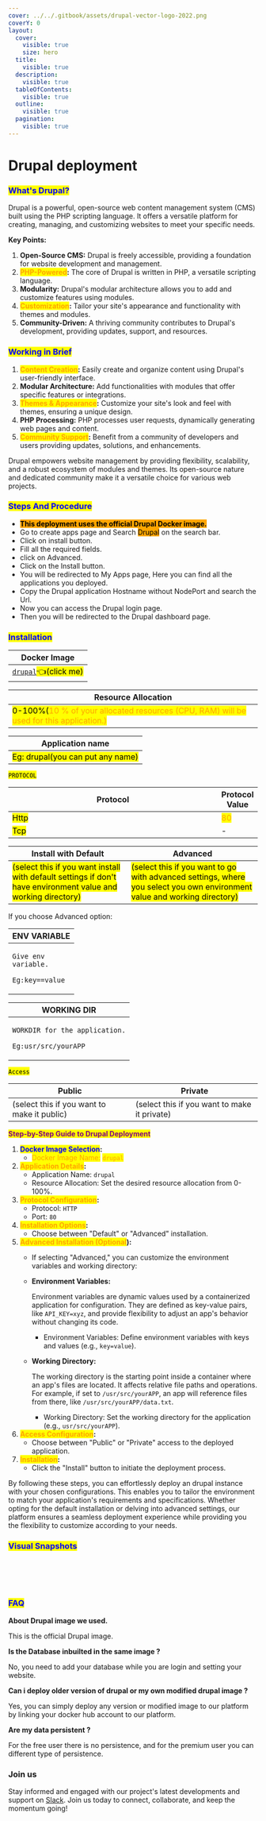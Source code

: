 ```yaml
---
cover: ../../.gitbook/assets/drupal-vector-logo-2022.png
coverY: 0
layout:
  cover:
    visible: true
    size: hero
  title:
    visible: true
  description:
    visible: true
  tableOfContents:
    visible: true
  outline:
    visible: true
  pagination:
    visible: true
---
```


# Drupal deployment

### <mark style="color:blue;">What's Drupal?</mark>

Drupal is a powerful, open-source web content management system (CMS) built using the PHP scripting language. It offers a versatile platform for creating, managing, and customizing websites to meet your specific needs.

**Key Points:**

1. **Open-Source CMS:** Drupal is freely accessible, providing a foundation for website development and management.
2. <mark style="color:orange;">**PHP-Powered**</mark>**:** The core of Drupal is written in PHP, a versatile scripting language.
3. **Modularity:** Drupal's modular architecture allows you to add and customize features using modules.
4. <mark style="color:orange;">**Customization**</mark>**:** Tailor your site's appearance and functionality with themes and modules.
5. **Community-Driven:** A thriving community contributes to Drupal's development, providing updates, support, and resources.

### <mark style="color:blue;">**Working in Brief**</mark>

1. <mark style="color:orange;">**Content Creation**</mark>**:** Easily create and organize content using Drupal's user-friendly interface.
2. **Modular Architecture:** Add functionalities with modules that offer specific features or integrations.
3. <mark style="color:orange;">**Themes & Appearance**</mark>**:** Customize your site's look and feel with themes, ensuring a unique design.
4. **PHP Processing:** PHP processes user requests, dynamically generating web pages and content.
5. <mark style="color:orange;">**Community Support**</mark>**:** Benefit from a community of developers and users providing updates, solutions, and enhancements.

Drupal empowers website management by providing flexibility, scalability, and a robust ecosystem of modules and themes. Its open-source nature and dedicated community make it a versatile choice for various web projects.

### &#x20;<mark style="color:blue;">Steps And Procedure</mark>

* &#x20;<mark style="background-color:orange;">**This deployment uses the official Drupal Docker image.**</mark>
* &#x20;Go to create apps page and Search <mark style="background-color:orange;">Drupal</mark> on the search bar.
* Click on install button.
* &#x20;Fill all the required fields.
* &#x20;click on Advanced.
* &#x20;Click on the Install button.
* &#x20;You will be redirected to My Apps page, Here you can find all the applications you deployed.
* &#x20;Copy the Drupal application Hostname without NodePort and search the Url.
* &#x20;Now you can access the Drupal login page.
* &#x20;Then you will be redirected to the Drupal dashboard page.

### <mark style="color:blue;">Installation</mark>

| Docker Image                                                                                           |
| ------------------------------------------------------------------------------------------------------ |
| [`drupal`](https://hub.docker.com/\_/drupal)<mark style="background-color:yellow;">👈(click me)</mark> |

| Resource Allocation                                                                                                                                                     |
| ----------------------------------------------------------------------------------------------------------------------------------------------------------------------- |
| <mark style="background-color:yellow;">0-100%(</mark><mark style="color:orange;">10 % of your allocated resources (CPU, RAM) will be used for this application.)</mark> |

| Application name                                                               |
| ------------------------------------------------------------------------------ |
| <mark style="background-color:yellow;">Eg: drupal(you can put any name)</mark> |

<mark style="background-color:yellow;">`PROTOCOL`</mark>

<table><thead><tr><th width="417">Protocol</th><th>Protocol Value</th></tr></thead><tbody><tr><td><mark style="background-color:yellow;">Http</mark></td><td><mark style="color:orange;">80</mark></td></tr><tr><td><mark style="background-color:yellow;">Tcp</mark></td><td>-</td></tr></tbody></table>

| Install with Default                                                                                                                                        | Advanced                                                                                                                                                               |
| ----------------------------------------------------------------------------------------------------------------------------------------------------------- | ---------------------------------------------------------------------------------------------------------------------------------------------------------------------- |
| <mark style="background-color:yellow;">(select this if you want install with default settings if don't have environment value and working directory)</mark> | <mark style="background-color:yellow;">(select this if you want to go with advanced settings, where you select you own environment value and working directory)</mark> |

If you choose Advanced option:

| ENV VARIABLE                                                            |
| ----------------------------------------------------------------------- |
| <p><code>Give env variable.</code></p><p><code>Eg:key==value</code></p> |

| WORKING DIR                                                                             |
| --------------------------------------------------------------------------------------- |
| <p><code>WORKDIR for the application.</code></p><p> <code>Eg:usr/src/yourAPP</code></p> |

<mark style="background-color:yellow;">`Access`</mark>

| Public                                      | Private                                      |
| ------------------------------------------- | -------------------------------------------- |
| (select this if you want to make it public) | (select this if you want to make it private) |

<mark style="color:purple;">**Step-by-Step Guide to Drupal Deployment**</mark>

1. <mark style="color:blue;">**Docker Image Selection**</mark>**:**
   * <mark style="color:orange;">Docker Image Name:</mark> <mark style="color:orange;"></mark><mark style="color:orange;">`drupal`</mark>
2. <mark style="color:orange;">**Application Details**</mark>**:**
   * Application Name: `drupal`
   * Resource Allocation: Set the desired resource allocation from 0-100%.
3. <mark style="color:orange;">**Protocol Configuration**</mark>**:**
   * Protocol: `HTTP`
   * Port: `80`
4. <mark style="color:orange;">**Installation Options**</mark>**:**
   * Choose between "Default" or "Advanced" installation.
5. <mark style="color:orange;">**Advanced Installation (Optional**</mark>**):**
   * If selecting "Advanced," you can customize the environment variables and working directory:
   *   **Environment Variables:**

       Environment variables are dynamic values used by a containerized application for configuration. They are defined as key-value pairs, like `API_KEY=xyz`, and provide flexibility to adjust an app's behavior without changing its code.

       * Environment Variables: Define environment variables with keys and values (e.g., `key=value`).
   *   **Working Directory:**

       The working directory is the starting point inside a container where an app's files are located. It affects relative file paths and operations. For example, if set to `/usr/src/yourAPP`, an app will reference files from there, like `/usr/src/yourAPP/data.txt`.

       * Working Directory: Set the working directory for the application (e.g., `usr/src/yourAPP`).
6. <mark style="color:orange;">**Access Configuration**</mark>**:**
   * Choose between "Public" or "Private" access to the deployed application.
7. <mark style="color:orange;">**Installation**</mark>**:**
   * Click the "Install" button to initiate the deployment process.

By following these steps, you can effortlessly deploy an drupal instance with your chosen configurations. This enables you to tailor the environment to match your application's requirements and specifications. Whether opting for the default installation or delving into advanced settings, our platform ensures a seamless deployment experience while providing you the flexibility to customize according to your needs.

### <mark style="color:blue;">Visual Snapshots</mark>



<div>

<figure><img src="../../.gitbook/assets/Screenshot 2023-08-21 155639 (1).png" alt=""><figcaption></figcaption></figure>

 

<figure><img src="../../.gitbook/assets/Screenshot 2023-08-21 155724 (1).png" alt=""><figcaption></figcaption></figure>

 

<figure><img src="../../.gitbook/assets/Screenshot 2023-08-21 160110 (1).png" alt=""><figcaption></figcaption></figure>

 

<figure><img src="../../.gitbook/assets/Screenshot 2023-08-21 160414 (1).png" alt=""><figcaption></figcaption></figure>

 

<figure><img src="../../.gitbook/assets/spaces_tKO1h8ymGqNtYiKTJ8WZ_uploads_kuTabiFuRQL5mCpFhJ1f_Screenshot 2023-08-12 154105 (1).webp" alt=""><figcaption></figcaption></figure>

</div>

### <mark style="color:blue;">FAQ</mark>

**About Drupal image we used.**

This is the official Drupal image.

**Is the Database inbuilted in the same image ?**

No, you need to add your database while you are login and setting your website.

**Can i deploy older version of drupal or my own modified drupal image ?**

Yes, you can simply deploy any version or modified image to our platform by linking your docker hub account to our platform.

**Are my data persistent ?**

For the free user there is no persistence, and for the premium user you can different type of persistence.

### Join us

Stay informed and engaged with our project's latest developments and support on [Slack](https://app.slack.com/client/T04QS32JX6E/C04QKEWE146). Join us today to connect, collaborate, and keep the momentum going!&#x20;

